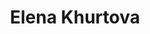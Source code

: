 ---
order: 21
category: residents
layout: post
title: Elena Khurtova 
profession: ceramics
website: www.elenakhurtova.com
---